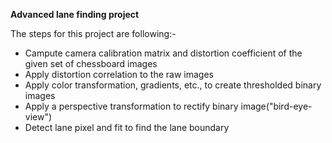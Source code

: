 
**Advanced lane finding project**

The steps for this project are following:-

* Campute camera calibration matrix and distortion coefficient of the given set of chessboard images
* Apply distortion correlation to the raw images
* Apply color transformation, gradients, etc., to create thresholded binary images
* Apply a perspective transformation to rectify binary image("bird-eye-view")
* Detect lane pixel and fit to find the lane boundary
